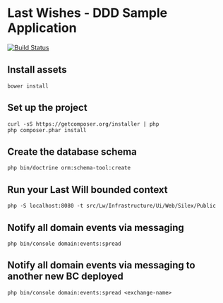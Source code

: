 # Last Wishes - DDD Sample Application

[![Build Status](https://secure.travis-ci.org/dddinphp/last-wishes.svg?branch=master)](http://travis-ci.org/dddinphp/last-wishes)

## Install assets
    bower install

## Set up the project
    curl -sS https://getcomposer.org/installer | php
    php composer.phar install

## Create the database schema
    php bin/doctrine orm:schema-tool:create

## Run your Last Will bounded context
    php -S localhost:8080 -t src/Lw/Infrastructure/Ui/Web/Silex/Public

## Notify all domain events via messaging
    php bin/console domain:events:spread

## Notify all domain events via messaging to another new BC deployed
    php bin/console domain:events:spread <exchange-name>
